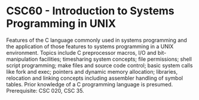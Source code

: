 # CSC60 - Introduction to Systems Programming in UNIX 
Features of the C language commonly used in systems programming and the application of those
features to systems programming in a UNIX environment. Topics include C preprocessor
macros, I/O and bit-manipulation facilities; timesharing system concepts; file permissions; shell
script programming; make files and source code control; basic system calls like fork and exec;
pointers and dynamic memory allocation; libraries, relocation and linking concepts including
assembler handling of symbol tables. Prior knowledge of a C programming language is
presumed. Prerequisite: CSC 020, CSC 35.